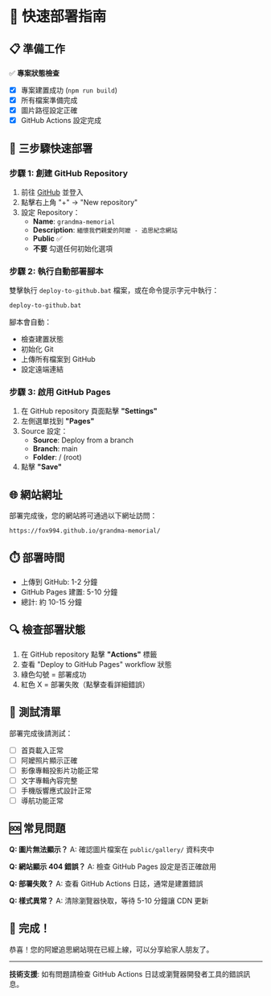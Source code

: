 # 🚀 快速部署指南

## 📋 準備工作

✅ **專案狀態檢查**
- [x] 專案建置成功 (`npm run build`)
- [x] 所有檔案準備完成
- [x] 圖片路徑設定正確
- [x] GitHub Actions 設定完成

## 🎯 三步驟快速部署

### 步驟 1: 創建 GitHub Repository

1. 前往 [GitHub](https://github.com) 並登入
2. 點擊右上角 "+" → "New repository"
3. 設定 Repository：
   - **Name**: `grandma-memorial`
   - **Description**: `緬懷我們親愛的阿嬤 - 追思紀念網站`
   - **Public** ✅
   - **不要** 勾選任何初始化選項

### 步驟 2: 執行自動部署腳本

雙擊執行 `deploy-to-github.bat` 檔案，或在命令提示字元中執行：

```cmd
deploy-to-github.bat
```

腳本會自動：
- 檢查建置狀態
- 初始化 Git
- 上傳所有檔案到 GitHub
- 設定遠端連結

### 步驟 3: 啟用 GitHub Pages

1. 在 GitHub repository 頁面點擊 **"Settings"**
2. 左側選單找到 **"Pages"**
3. Source 設定：
   - **Source**: Deploy from a branch
   - **Branch**: main
   - **Folder**: / (root)
4. 點擊 **"Save"**

## 🌐 網站網址

部署完成後，您的網站將可通過以下網址訪問：

```
https://fox994.github.io/grandma-memorial/
```

## ⏱️ 部署時間

- 上傳到 GitHub: 1-2 分鐘
- GitHub Pages 建置: 5-10 分鐘
- 總計: 約 10-15 分鐘

## 🔍 檢查部署狀態

1. 在 GitHub repository 點擊 **"Actions"** 標籤
2. 查看 "Deploy to GitHub Pages" workflow 狀態
3. 綠色勾號 = 部署成功
4. 紅色 X = 部署失敗（點擊查看詳細錯誤）

## 📱 測試清單

部署完成後請測試：

- [ ] 首頁載入正常
- [ ] 阿嬤照片顯示正確
- [ ] 影像專輯投影片功能正常
- [ ] 文字專輯內容完整
- [ ] 手機版響應式設計正常
- [ ] 導航功能正常

## 🆘 常見問題

**Q: 圖片無法顯示？**
A: 確認圖片檔案在 `public/gallery/` 資料夾中

**Q: 網站顯示 404 錯誤？**
A: 檢查 GitHub Pages 設定是否正確啟用

**Q: 部署失敗？**
A: 查看 GitHub Actions 日誌，通常是建置錯誤

**Q: 樣式異常？**
A: 清除瀏覽器快取，等待 5-10 分鐘讓 CDN 更新

## 🎉 完成！

恭喜！您的阿嬤追思網站現在已經上線，可以分享給家人朋友了。

---

**技術支援**: 如有問題請檢查 GitHub Actions 日誌或瀏覽器開發者工具的錯誤訊息。 